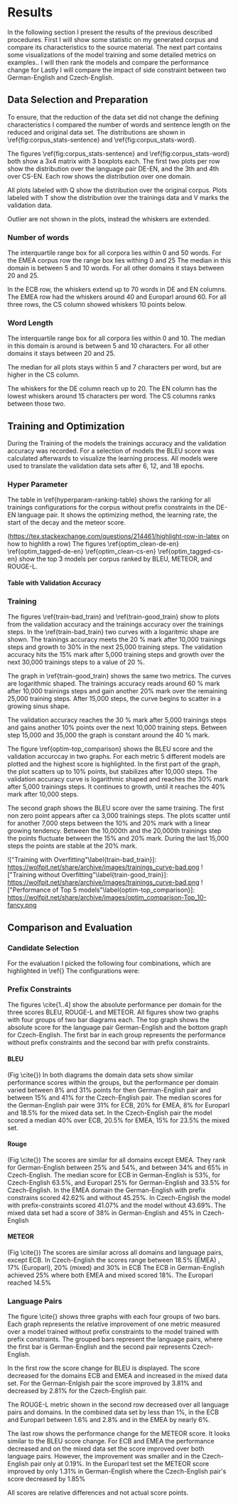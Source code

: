 # Results
In the following section I present the results of the previous described procedures.
First I will show some statistic on my generated corpus and compare its characteristics to the source material.
The next part contains some visualizations of the model training and some detailed metrics on examples..
I will then rank the models and compare the performance change for
Lastly I will compare the impact of side constraint between two German-English and Czech-English.

## Data Selection and Preparation
To ensure, that the reduction of the data set did not change the defining characteristics I compared the number of words and sentence length on the reduced and original data set.
The distributions are shown in \ref{fig:corpus_stats-sentence} and \ref{fig:corpus_stats-word}.

The figures \ref{fig:corpus_stats-sentence} and \ref{fig:corpus_stats-word} both show a 3x4 matrix with 3 boxplots each.
The first two plots per row show the distribution over the language pair DE-EN, and the 3th and 4th over CS-EN.
Each row shows the distribution over one domain.

All plots labeled with Q show the distribution over the original corpus.
Plots labeled with T show the distribution over the trainings data and V marks the validation data.

Outlier are not shown in the plots, instead the whiskers are extended.

### Number of words
The interquartile range box for all corpora lies within 0 and 50 words.
For the EMEA corpus row the range box lies withing 0 and 25
The median in this domain is between 5 and 10 words.
For all other domains it stays between 20 and 25.

In the ECB row, the whiskers extend up to 70 words in DE and EN columns.
The EMEA row had the whiskers around 40 and Europarl around 60.
For all three rows, the CS column showed whiskers 10 points below.

### Word Length
The interquartile range box for all corpora lies within 0 and 10.
The median in this domain is around is between 5 and 10 characters.
For all other domains it stays between 20 and 25.

The median for all plots stays within 5 and 7 characters per word, but are higher in the CS column.

The whiskers for the DE column reach up to 20.
The EN column has the lowest whiskers around 15 characters per word.
The CS columns ranks between those two.

## Training and Optimization
During the Training of the models the trainings accuracy and the validation accuracy was recorded.
For a selection of models the BLEU score was calculated afterwards to visualize the learning process.
All models were used to translate the validation data sets after 6, 12, and 18 epochs.

### Hyper Parameter
The table in \ref{hyperparam-ranking-table} shows the ranking for all trainings configurations for the corpus without prefix constraints in the DE-EN language pair.
It shows the optimizing method, the learning rate, the start of the decay and the meteor score.

(https://tex.stackexchange.com/questions/214461/highlight-row-in-latex on how to highlith a row)
The figures \ref{optim_clean-de-en} \ref{optim_tagged-de-en} \ref{optim_clean-cs-en} \ref{optim_tagged-cs-en} show the top 3 models per corpus ranked by BLEU, METEOR, and ROUGE-L.

#### Table with Validation Accuracy
### Training
The figures \ref{train-bad_train} and \ref{train-good_train} show to plots from the validation accuracy and the trainings accuracy over the trainings steps.
In the \ref{train-bad_train} two curves with a logaritmic shape are shown. The trainings accuracy meets the 20 % mark after 10,000 trainings steps and growth to 30% in the next 25,000 training steps.
The validation accuracy hits the 15% mark after 5,000 training steps and growth over the next 30,000 trainings steps to a value of 20 %.

The graph in \ref{train-good_train} shows the same two metrics. The curves are logarithmic shaped.
The trainings accuracy reads around 60 % mark after 10,000 trainings steps and gain another 20% mark over the remaining 25,000 training steps.
After 15,000 steps, the curve begins to scatter in a growing sinus shape.

The validation accuracy reaches the 30 % mark after 5,000 trainings steps and gains another 10% points over the next 10,000 training steps.
Between step 15,000 and 35,000 the graph is constant around the 40 % mark. 

The figure \ref{optim-top_comparison} shows the BLEU score and the validation accurccay in two graphs.
For each metric 5 different models are plotted and the highest score is highlighted.
In the first part of the graph, the plot scatters up to 10% points, but stabilizes after  10,000 steps.
The validation accuracy curve is logarithmic shaped and reaches the 30% mark after 5,000 trainings steps.
It continues to growth, until it reaches the 40% mark after 10,000 steps.

The second graph shows the BLEU score over the same training.
The first non zero point appears after ca 3,000 trainings steps. The plots scatter until for another 7,000 steps between the 10% and 20% mark with a linear growing tendency.
Between the 10,000th and the 20,000th trainings step the points fluctuate between the 15% and 20% mark.
During the last 15,000 steps the points are stable at the 20% mark.

!["Training with Overfitting"\label{train-bad_train}]: https://wolfpit.net/share/archive/images/trainings_curve-bad.png
!["Training without Overfitting"\label{train-good_train}]: https://wolfpit.net/share/archive/images/trainings_curve-bad.png
!["Performance of Top 5 models"\label{optim-top_comparison}]: https://wolfpit.net/share/archive/images/optim_comparison-Top_10-fancy.png

## Comparison and Evaluation

### Candidate Selection
For the evaluation I picked the following four combinations, which are highlighted in \ref{}
The configurations were:

### Prefix Constraints
The figures \cite{1..4] show the absolute performance per domain for the three scores BLEU, ROUGE-L and METEOR.
All figures show two graphs with four groups of two bar diagrams each.
The top graph shows the absolute score for the language pair German-English and the bottom graph for Czech-English.
The first bar in each group represents the performance without prefix constraints and the second bar with prefix constraints.

#### BLEU 
(Fig \cite{})
In both diagrams the domain data sets show similar performance scores within the groups, but the performance per domain varied between 8% and 31% points for then German-English pair and between 15% and 41% for the Czech-English pair.
The median scores for the German-English pair were 31% for ECB, 20% for EMEA, 8% for Europarl and 18.5% for the mixed data set.
In the Czech-English pair the model scored a median 40% over ECB, 20.5% for EMEA, 15% for 23.5% the mixed set.

#### Rouge 
(Fig \cite{})
The scores are similar for all domains except EMEA. They rank for German-English between 25% and 54%, and between 34% and 65% in Czech-English.
The median score for ECB in German-English is 53%, for Czech-English 63.5%, and Europarl 25% for German-English and 33.5% for Czech-English.
In the EMEA domain the German-English with prefix constrains scored 42.62% and without 45.25%.
In Czech-English the model with prefix-constraints scored 41.07% and the model without 43.69%.
The mixed data set  had a score of 38% in German-English and 45% in Czech-English

#### METEOR 
(Fig \cite{})
The scores are similar across all domains and language pairs, except ECB.
In Czech-English the scores range between 18.5% (EMEA) , 17% (Europarl), 20% (mixed) and 30% in ECB
The ECB in German-English achieved 25% where both EMEA and mixed scored 18%. The Europarl reached 14.5%

### Language Pairs
The figure \cite{} shows three graphs with each four groups of two bars.
Each graph represents the relative improvement of one metric measured over a model trained without prefix constraints to the model trained with prefix constraints.
The grouped bars represent the language pairs, where the first bar is German-English and the second pair represents Czech-English.

In the first row the score change for BLEU is displayed.
The score decreased for the domains ECB and EMEA and increased in the mixed data set.
For the German-Enlgish pair the score improved by 3.81% and decreased by 2.81% for the Czech-English pair.

The ROUGE-L metric shown in the second row decreased over all language pairs and domains. In the combined data set by less than 1%, in the ECB and Europarl between 1.6% and 2.8% and in the EMEA by nearly 6%.

The last row shows the performance change for the METEOR score. It looks similar to the BLEU score change.
For ECB and EMEA the performance decreased and on the mixed data set the score improved over both language pairs.
However, the improvement was smaller and in the Czech-English pair only at 0.19%.
In the Europarl test set the METEOR score improved by only 1.31% in German-English where the Czech-English pair's score decreased by 1.85%

All scores are relative differences and not actual score points.
